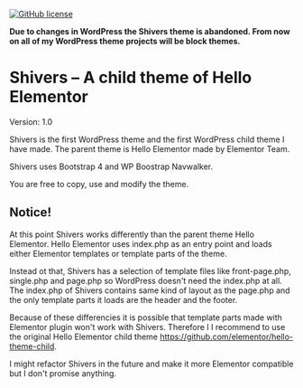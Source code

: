 
[![GitHub license](https://img.shields.io/github/license/Frollio/shivers-theme)](https://github.com/Frollio/shivers-theme/blob/main/LICENSE.md)

**Due to changes in WordPress the Shivers theme is abandoned. From now on all of my WordPress theme projects will be block themes.**

# Shivers – A child theme of Hello Elementor

Version: 1.0

Shivers is the first WordPress theme and the first WordPress child theme I have made. The parent theme is Hello Elementor made by Elementor Team.

Shivers uses Bootstrap 4 and WP Boostrap Navwalker.

You are free to copy, use and modify the theme.

## Notice!

At this point Shivers works differently than the parent theme Hello Elementor. Hello Elementor uses index.php as an entry point and loads either Elementor templates or template parts of the theme.

Instead ot that, Shivers has a selection of template files like front-page.php, single.php and page.php so WordPress doesn't need the index.php at all. The index.php of Shivers contains same kind of layout as the page.php and the only template parts it loads are the header and the footer.

Because of these differencies it is possible that template parts made with Elementor plugin won't work with Shivers. Therefore I I recommend to use the original Hello Elementor child theme https://github.com/elementor/hello-theme-child.

I might refactor Shivers in the future and make it more Elementor compatible but I don't promise anything.

